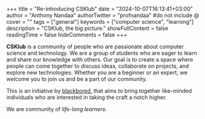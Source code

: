 +++
title = "Re-introducing CSKlub"
date = "2024-10-07T16:13:41+03:00"
author = "Anthony Nandaa"
authorTwitter = "profnandaa" #do not include @
cover = ""
tags = ["general"]
keywords = ["computer science", "learning"]
description = "CSKlub, the big picture."
showFullContent = false
readingTime = false
hideComments = false
+++


**CSKlub** is a community of people who are passionate about
computer science and technology. We are a group of students who
are eager to learn and share our knowledge with others. Our goal
is to create a space where people can come together to discuss
ideas, collaborate on projects, and explore new technologies.
Whether you are a beginner or an expert, we welcome you to join
us and be a part of our community.

This is an initiative by [blackbored.](https://bored.black/) that
aims to bring together like-minded individuals who are interested
in taking the craft a notch higher.

We are community of _life-long learners_.
